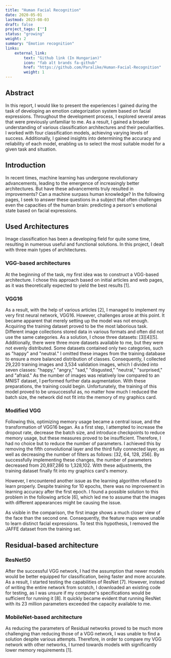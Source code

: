 ```yaml
---
title: "Human Facial Recognition"
date: 2020-05-01
lastmod: 2023-08-03
draft: false
project_tags: [""]
status: "growing"
weight: 2
summary: "Emotion recognition"
links:
    external_link:
        text: "Github link (In Hungarian)"
        icon: "fab alt brands fa-github"
        href: "https://github.com/Paralike/Human-Facial-Recognition"
        weight: 1
---
```

## Abstract

In this report, I would like to present the experiences I gained during the task of developing an emotion categorization system based on facial expressions. Throughout the development process, I explored several areas that were previously unfamiliar to me. As a result, I gained a broader understanding of various classification architectures and their peculiarities. I worked with four classification models, achieving varying levels of success. Additionally, I gained insights into determining the accuracy and reliability of each model, enabling us to select the most suitable model for a given task and situation.

## Introduction
In recent times, machine learning has undergone revolutionary advancements, leading to the emergence of increasingly better architectures. But have these advancements truly resulted in improvements? Can a machine surpass human knowledge? In the following pages, I seek to answer these questions in a subject that often challenges even the capacities of the human brain: predicting a person's emotional state based on facial expressions.

## Used Architectures
Image classification has been a developing field for quite some time, resulting in numerous useful and functional solutions. In this project, I dealt with three main types of architectures.

### VGG-based architectures
At the beginning of the task, my first idea was to construct a VGG-based architecture. I chose this approach based on initial articles and web pages, as it was theoretically expected to yield the best results [1].

### VGG16
As a result, with the help of various articles [2], I managed to implement my very first neural network, VGG16. However, challenges arose at this point. It became apparent that merely setting up the model was not enough. Acquiring the training dataset proved to be the most laborious task. Different image collections stored data in various formats and often did not use the same categories. As a solution, I chose three datasets: [3][4][5]. Additionally, there were three more datasets available to me, but they were not evenly distributed. Some datasets contained only two categories, such as "happy" and "neutral." I omitted these images from the training database to ensure a more balanced distribution of classes. Consequently, I collected 29,220 training images and 3,534 validation images, which I divided into seven classes: "happy," "angry," "sad," "disgusted," "neutral," "surprised," and "afraid." As the number of images was relatively low compared to an MNIST dataset, I performed further data augmentation. With these preparations, the training could begin. Unfortunately, the training of this model proved to be unsuccessful as, no matter how much I reduced the batch size, the network did not fit into the memory of my graphics card.

### Modified VGG
Following this, optimizing memory usage became a central issue, and the transformation of VGG16 began. As a first step, I attempted to increase the dropout rate, decrease the batch size, and introduce checkpoints to reduce memory usage, but these measures proved to be insufficient. Therefore, I had no choice but to reduce the number of parameters. I achieved this by removing the fifth convolutional layer and the third fully connected layer, as well as decreasing the number of filters as follows: [32, 64, 128, 256]. By successfully implementing these changes, the number of parameters decreased from 20,897,286 to 1,328,102. With these adjustments, the training dataset finally fit into my graphics card's memory.

However, I encountered another issue as the learning algorithm refused to learn properly. Despite training for 10 epochs, there was no improvement in learning accuracy after the first epoch. I found a possible solution to this problem in the following article [6], which led me to assume that the images with different appearances might be causing the issue.

As visible in the comparison, the first image shows a much closer view of the face than the second one. Consequently, the feature maps were unable to learn distinct facial expressions. To test this hypothesis, I removed the JAFFE dataset from the training set.

## Residual-based architecture

### ResNet50
After the successful VGG network, I had the assumption that newer models would be better equipped for classification, being faster and more accurate. As a result, I started testing the capabilities of ResNet [7]. However, instead of writing the entire network from scratch, I downloaded an existing code for testing, as I was unsure if my computer's specifications would be sufficient for running it [8]. It quickly became evident that running ResNet with its 23 million parameters exceeded the capacity available to me.

### MobileNet-based architecture
As reducing the parameters of Residual networks proved to be much more challenging than reducing those of a VGG network, I was unable to find a solution despite various attempts. Therefore, in order to compare my VGG network with other networks, I turned towards models with significantly lower memory requirements [1].

